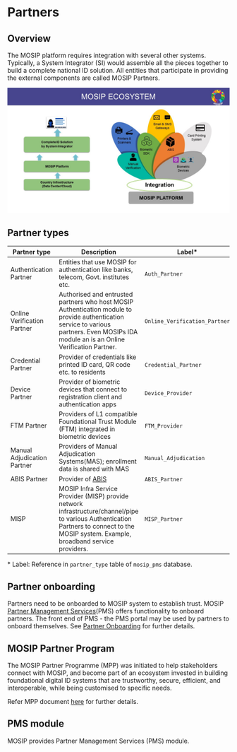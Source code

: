 # Partners

## Overview
The MOSIP platform requires integration with several other systems.  Typically, a System Integrator (SI) would assemble all the pieces together to build a complete national ID solution.  All entities that participate in providing the external components are called MOSIP Partners. 

![](_images/mosip-ecosystem.jpg)

## Partner types
|Partner type|Description|Label\*|
|---|---|---|
|Authentication Partner| Entities that use MOSIP for authentication like banks, telecom, Govt. institutes etc.|`Auth_Partner`|
|Online Verification Partner|Authorised and entrusted partners who host MOSIP Authentication module to provide authentication service to various partners. Even MOSIPs IDA module an is an Online Verification Partner.|`Online_Verification_Partner`|
|Credential Partner|Provider of credentials like printed ID card, QR code etc. to residents|`Credential_Partner`|
|Device Partner| Provider of biometric devices that connect to registration client and authentication apps|`Device_Provider`|
|FTM Partner|Providers of L1 compatible Foundational Trust Module (FTM) integrated in biometric devices|`FTM_Provider`|
|Manual Adjudication Partner| Providers of Manual Adjudication Systems(MAS); enrollment data is shared with MAS|`Manual_Adjudication`|
|ABIS Partner|Provider of [ABIS](abis.md)|`ABIS_Partner`|
|MISP|MOSIP Infra Service Provider (MISP) provide network infrastructure/channel/pipe to various Authentication Partners to connect to the MOSIP system. Example, broadband service providers.|`MISP_Partner`| 

\* Label:  Reference in `partner_type` table of `mosip_pms` database.

## Partner onboarding
Partners need to be onboarded to MOSIP system to establish trust.  MOSIP [Partner Management Services](partner-management.md)(PMS) offers functionality to onboard partners.  The front end of PMS - the PMS portal may be used by partners to onboard themselves.  See [Partner Onboarding](partner-onboarding.md) for further details.

## MOSIP Partner Program
The MOSIP Partner Programme (MPP) was initiated to help stakeholders connect with MOSIP, and become part of an ecosystem invested in building foundational digital ID systems that are trustworthy, secure, efficient, and interoperable, while being customised to specific needs. 

Refer MPP document [here](https://www.mosip.io/uploads/resources/60914c1597184Program-partner-V7.pdf) for further details.

## PMS module
MOSIP provides Partner Management Services (PMS) module.   

